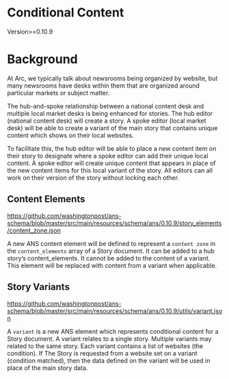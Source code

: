 # Conditional Content

Version>=0.10.9

# Background

At Arc, we typically talk about newsrooms being organized by website, but many newsrooms have desks within them that are organized around particular markets or subject matter.

The hub-and-spoke relationship between a national content desk and multiple local market desks is being enhanced for stories.  The hub editor (national content desk) will create a story.  A spoke editor (local market desk) will be able to create a variant of the main story that contains unique content which shows on their local websites.

To facilitate this, the hub editor will be able to place a new content item on their story to designate where a spoke editor can add their unique local content.  A spoke editor will create unique content that appears in place of the new content items for this local variant of the story.  All editors can all work on their version of the story without locking each other.

## Content Elements

https://github.com/washingtonpost/ans-schema/blob/master/src/main/resources/schema/ans/0.10.9/story_elements/content_zone.json

A new ANS content element will be defined to represent a `content zone` in the `content_elements` array of a Story document.  It can be added to a hub story’s content_elements.  It cannot be added to the content of a variant.  This element will be replaced with content from a variant when applicable.

## Story Variants

https://github.com/washingtonpost/ans-schema/blob/master/src/main/resources/schema/ans/0.10.9/utils/variant.json

A `variant` is a new ANS element which represents conditional content for a Story document.  A variant relates to a single story.  Multiple variants may related to the same story.  Each variant contains a list of websites (the condition).  If The Story is requested from a website set on a variant (condition matched), then the data defined on the variant will be used in place of the main story data.